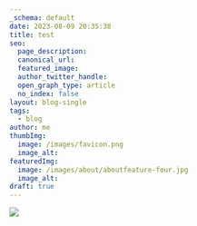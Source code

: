 ```yaml
---
_schema: default
date: 2023-08-09 20:35:38
title: test
seo:
  page_description:
  canonical_url:
  featured_image:
  author_twitter_handle:
  open_graph_type: article
  no_index: false
layout: blog-single
tags:
  - blog
author: me
thumbImg:
  image: /images/favicon.png
  image_alt:
featuredImg:
  image: /images/about/aboutfeature-four.jpg
  image_alt:
draft: true
---
```

![](/images/about/aboutfeature-three.jpg)